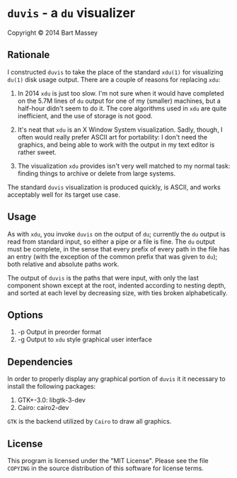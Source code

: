 # `duvis` - a `du` visualizer
Copyright © 2014 Bart Massey

## Rationale

I constructed `duvis` to take the place of the standard
`xdu(1)` for visualizing `du(1)` disk usage output. There
are a couple of reasons for replacing `xdu`:

1. In 2014 `xdu` is just too slow. I'm not sure when it
   would have completed on the 5.7M lines of `du` output for
   one of my (smaller) machines, but a half-hour didn't seem
   to do it. The core algorithms used in `xdu` are quite
   inefficient, and the use of storage is not good.

2. It's neat that `xdu` is an X Window System visualization.
   Sadly, though, I often would really prefer ASCII art for
   portability: I don't need the graphics, and being able to
   work with the output in my text editor is rather sweet.

3. The visualization `xdu` provides isn't very well matched
   to my normal task: finding things to archive or delete
   from large systems.

The standard `duvis` visualization is produced quickly, is ASCII, 
and works acceptably well for its target use case.

## Usage

As with `xdu`, you invoke `duvis` on the output of `du`;
currently the `du` output is read from standard input, so
either a pipe or a file is fine. The `du` output must be
complete, in the sense that every prefix of every path in
the file has an entry (with the exception of the common
prefix that was given to `du`); both relative and absolute
paths work.

The output of `duvis` is the paths that were input, with
only the last component shown except at the root, indented
according to nesting depth, and sorted at each level by
decreasing size, with ties broken alphabetically.

## Options

1. -p    Output in preorder format
2. -g    Output to `xdu` style graphical user interface

## Dependencies

In order to properly display any graphical portion of `duvis`
it it necessary to install the following packages:

1. GTK+-3.0: libgtk-3-dev
2. Cairo: cairo2-dev

`GTK` is the backend utilized by `Cairo` to draw all graphics.

## License

This program is licensed under the "MIT License".  Please
see the file `COPYING` in the source distribution of this
software for license terms.
